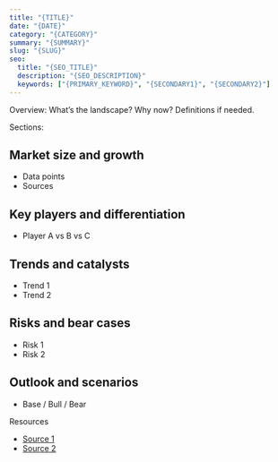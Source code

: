 ```yaml
---
title: "{TITLE}"
date: "{DATE}"
category: "{CATEGORY}"
summary: "{SUMMARY}"
slug: "{SLUG}"
seo:
  title: "{SEO_TITLE}"
  description: "{SEO_DESCRIPTION}"
  keywords: ["{PRIMARY_KEYWORD}", "{SECONDARY1}", "{SECONDARY2}"]
---
```


Overview: What’s the landscape? Why now? Definitions if needed.

Sections:
## Market size and growth
- Data points
- Sources

## Key players and differentiation
- Player A vs B vs C

## Trends and catalysts
- Trend 1
- Trend 2

## Risks and bear cases
- Risk 1
- Risk 2

## Outlook and scenarios
- Base / Bull / Bear

Resources
- [Source 1]({SOURCE_URL_1})
- [Source 2]({SOURCE_URL_2})

